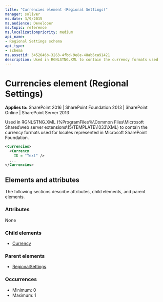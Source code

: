 ```yaml
---
title: "Currencies element (Regional Settings)"
manager: soliver
ms.date: 3/9/2015
ms.audience: Developer
ms.topic: reference
ms.localizationpriority: medium
api_name:
- Regional Settings schema
api_type:
- schema
ms.assetid: 3452646b-3263-4fbd-9e8e-48ab5ca91421
description: Used in RGNLSTNG.XML to contain the currency formats used for locales represented in Microsoft SharePoint Foundation.
---
```


# Currencies element (Regional Settings)

**Applies to:** SharePoint 2016 | SharePoint Foundation 2013 | SharePoint Online | SharePoint Server 2013

Used in RGNLSTNG.XML (%ProgramFiles%\Common Files\Microsoft Shared\web server extensions\15\TEMPLATE\1033\XML) to contain the currency formats used for locales represented in Microsoft SharePoint Foundation.

```XML
<Currencies>
  <Currency
    ID = "Text" />
  ...
</Currencies>
```

## Elements and attributes

The following sections describe attributes, child elements, and parent elements.

### Attributes

None

### Child elements

- [Currency](currency-element-regional-settings.md)

### Parent elements

- [RegionalSettings](regionalsettings-element-regional-settings.md)

### Occurrences

- Minimum: 0
- Maximum: 1

<br/>
